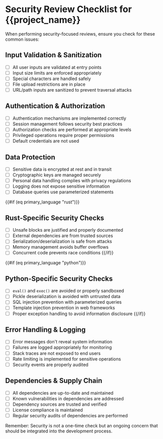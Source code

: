 # Security Review Checklist for {{project_name}}

When performing security-focused reviews, ensure you check for these common issues:

## Input Validation & Sanitization
- [ ] All user inputs are validated at entry points
- [ ] Input size limits are enforced appropriately
- [ ] Special characters are handled safely
- [ ] File upload restrictions are in place
- [ ] URL/path inputs are sanitized to prevent traversal attacks

## Authentication & Authorization  
- [ ] Authentication mechanisms are implemented correctly
- [ ] Session management follows security best practices
- [ ] Authorization checks are performed at appropriate levels
- [ ] Privileged operations require proper permissions
- [ ] Default credentials are not used

## Data Protection
- [ ] Sensitive data is encrypted at rest and in transit
- [ ] Cryptographic keys are managed securely
- [ ] Personal data handling complies with privacy regulations
- [ ] Logging does not expose sensitive information
- [ ] Database queries use parameterized statements

{{#if (eq primary_language "rust")}}
## Rust-Specific Security Checks
- [ ] Unsafe blocks are justified and properly documented
- [ ] External dependencies are from trusted sources
- [ ] Serialization/deserialization is safe from attacks
- [ ] Memory management avoids buffer overflows
- [ ] Concurrent code prevents race conditions
{{/if}}

{{#if (eq primary_language "python")}}
## Python-Specific Security Checks
- [ ] `eval()` and `exec()` are avoided or properly sandboxed
- [ ] Pickle deserialization is avoided with untrusted data
- [ ] SQL injection prevention with parameterized queries
- [ ] Template injection prevention in web frameworks
- [ ] Proper exception handling to avoid information disclosure
{{/if}}

## Error Handling & Logging
- [ ] Error messages don't reveal system information
- [ ] Failures are logged appropriately for monitoring
- [ ] Stack traces are not exposed to end users
- [ ] Rate limiting is implemented for sensitive operations
- [ ] Security events are properly audited

## Dependencies & Supply Chain
- [ ] All dependencies are up-to-date and maintained
- [ ] Known vulnerabilities in dependencies are addressed
- [ ] Dependency sources are trusted and verified
- [ ] License compliance is maintained
- [ ] Regular security audits of dependencies are performed

Remember: Security is not a one-time check but an ongoing concern that should be integrated into the development process.